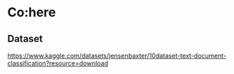 # Co:here
## Dataset
https://www.kaggle.com/datasets/jensenbaxter/10dataset-text-document-classification?resource=download